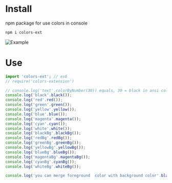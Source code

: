 # Install

npm package for use colors in console

```bash
npm i colors-ext
```

![Example](https://raw.githubusercontent.com/barnuri/colors-extension-js/master/ex.png)

# Use

```js
import 'colors-ext'; // es6
// require('colors-extension')

// console.log('text'.colorByNumber(30)) equals, 30 = black in ansi colors
console.log('black'.black());
console.log('red'.red());
console.log('green'.green());
console.log('yellow'.yellow());
console.log('blue'.blue());
console.log('magenta'.magenta());
console.log('cyan'.cyan());
console.log('white'.white());
console.log('blackBg'.blackBg());
console.log('redBg'.redBg());
console.log('greenBg'.greenBg());
console.log('yellowBg'.yellowBg());
console.log('blueBg'.blueBg());
console.log('magentaBg'.magentaBg());
console.log('cyanBg'.cyanBg());
console.log('whiteBg'.whiteBg());

console.log('you can merge foreground  color with background color'.black().yellowBg());
```
